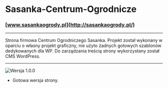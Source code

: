 # Sasanka-Centrum-Ogrodnicze

### [www.sasankaogrody.pl](http://sasankaogrody.pl/)

***

Strona firmowa Centrum Ogrodniczego Sasanka. Projekt został wykonany w oparciu o własny projekt graficzny, nie użyto żadnych gotowych szablonów dedykowanych dla WP. Do zarządzania treścią strony wykorzystany został CMS WordPress. 

***

![Wersja 1.0.0](https://img.shields.io/badge/Wersja-1.0.0-green.svg)
* Gotowa wersja strony.
